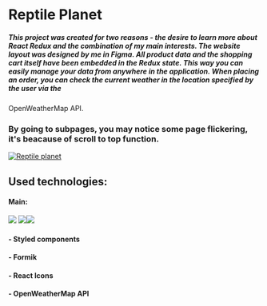 # Reptile Planet
##### This project was created for two reasons - the desire to learn more about React Redux and the combination of my main interests. The website layout was designed by me in Figma. All product data and the shopping cart itself have been embedded in the Redux state. This way you can easily manage your data from anywhere in the application. When placing an order, you can check the current weather in the location specified by the user via the
OpenWeatherMap API.

###  By going to subpages, you may notice some page flickering, it's beacause of scroll to top function.
[![Reptile planet](https://i.ibb.co/rGS8W4Z/reptile-planet.jpg "Reptile planet")](https://prime153.github.io/Reptile-Planet/#/ "Reptile planet")

## Used technologies: 
#### Main: 
![](https://i.ibb.co/CzYQ5s5/react.png) ![](https://i.ibb.co/txcX857/router.png)![](https://i.ibb.co/LR9mLpz/redux.png)
#### - Styled components
#### - Formik
#### - React Icons
#### - OpenWeatherMap API




